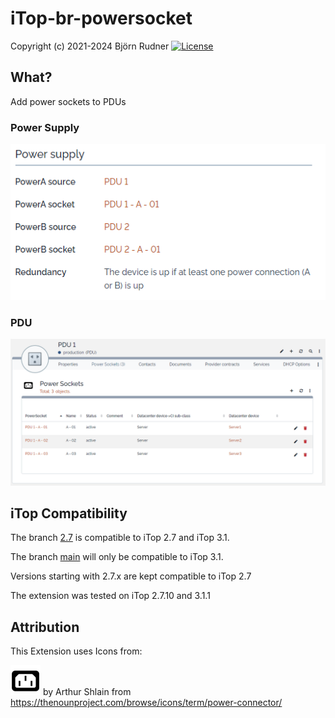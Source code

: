 # iTop-br-powersocket

Copyright (c) 2021-2024 Björn Rudner
[![License](https://img.shields.io/github/license/rudnerbjoern/iTop-br-powersocket)](https://github.com/rudnerbjoern/iTop-br-powersocket/blob/main/LICENSE)

## What?

Add power sockets to PDUs

### Power Supply

![Power Supply](Screenshots/PowerSupply.png)

### PDU

![PDU](Screenshots/PDU.png)

## iTop Compatibility

The branch [2.7](https://github.com/rudnerbjoern/iTop-br-powersocket/tree/itop/2.7) is compatible to iTop 2.7 and iTop 3.1.

The branch [main](https://github.com/rudnerbjoern/iTop-br-powersocket/tree/main) will only be compatible to iTop 3.1.

Versions starting with 2.7.x are kept compatible to iTop 2.7

The extension was tested on iTop 2.7.10 and 3.1.1

## Attribution

This Extension uses Icons from:

![power connector](images/powersocket.png) by Arthur Shlain from <https://thenounproject.com/browse/icons/term/power-connector/>
